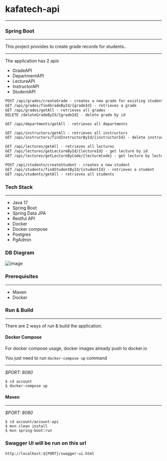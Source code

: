 # kafatech-api
___
### Spring Boot

---
This project provides to create grade records for students..

___
The application has 2 apis
* GradeAPI
* DepartmentAPI
* LectureAPI
* InstructorAPI
* StudentAPI

```html
POST /api/grades/createGrade - creates a new grade for existing student
GET /api/grades/findGradeById/{gradeId} - retrieves a grade
GET /api/grades/getAll - retrieves all grades
DELETE /deleteGradeById/{gradeId} - delete grade by id

GET /api/departments/getAll - retrieves all departments

GET /api/instructors/getAll - retrieves all instructors
GET /api/instructors/findInstructorById/{instructorId} - delete instructor by id

GET /api/lectures/getAll - retrieves all lectures
GET /api/lectures/getLectureById/{lectureId} - get lecture by id
GET /api/lectures/getLectureByCode/{lectureCode} - get lecture by lecture code

POST /api/students/createStudent - creates a new student
GET /api/students/findStudentById/{studentId} - retrieves a student
GET /api/students/getAll - retrieves all students

```


### Tech Stack

---
- Java 17
- Spring Boot
- Spring Data JPA
- Restful API
- Docker
- Docker compose
- Postgres
- PgAdmin

### DB Diagram

![image](https://github.com/ubo-dev/kafatech-api/assets/79909004/e33fe4ad-a189-4314-ae63-132f50e9af99)


### Prerequisites

---
- Maven
- Docker

### Run & Build

---
There are 2 ways of run & build the application.

#### Docker Compose

For docker compose usage, docker images already push to docker.io

You just need to run `docker-compose up` command
___
*$PORT: 8080*
```ssh
$ cd account
$ docker-compose up
```

#### Maven
___
*$PORT: 8080*
```ssh
$ cd account/account-api
$ mvn clean install
$ mvn spring-boot:run

```

### Swagger UI will be run on this url
`http://localhost:${PORT}/swagger-ui.html`
